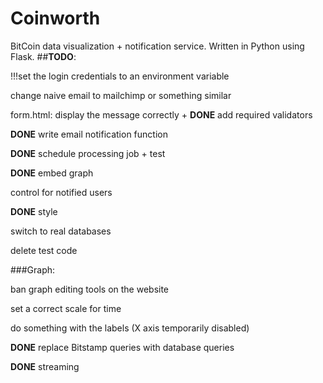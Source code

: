 # Coinworth
BitCoin data visualization + notification service. Written in Python using Flask.
##**TODO**:

!!!set the login credentials to an environment variable

change naive email to mailchimp or something similar

form.html: display the message correctly + **DONE** add required validators

**DONE** write email notification function

**DONE** schedule processing job + test

**DONE** embed graph

control for notified users

**DONE** style 

switch to real databases

delete test code

###Graph:

ban graph editing tools on the website

set a correct scale for time

do something with the labels (X axis temporarily disabled)

**DONE** replace Bitstamp queries with database queries

**DONE** streaming




